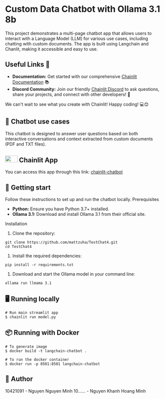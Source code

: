 # Custom Data Chatbot with Ollama 3.1 8b
This project demonstrates a multi-page chatbot app that allows users to interact with a Language Model (LLM) for various use cases, including chatting with custom documents. The app is built using Langchain and Chanlit, making it accessible and easy to use.

## Useful Links 🔗
- **Documentation:** Get started with our comprehensive [Chainlit Documentation](https://docs.chainlit.io) 📚
- **Discord Community:** Join our friendly [Chainlit Discord](https://discord.gg/k73SQ3FyUh) to ask questions, share your projects, and connect with other developers! 💬

We can't wait to see what you create with Chainlit! Happy coding! 💻😊

## 💬 Chatbot use cases
This chatbot is designed to answer user questions based on both interactive conversations and context extracted from custom documents (PDF and TXT files).

## <img src="https://pbs.twimg.com/profile_images/1657041791613370369/sm9jmDm3_400x400.jpg" width="40" height="22"> Chainlit App
You can access this app through this link: [chainlit-chatbot](https://www.facebook.com/)

## 🚀 Getting start
Follow these instructions to set up and run the chatbot locally.
Prerequisites
-  **Python:** Ensure you have Python 3.7+ installed.
-  **Ollama 3.1:** Download and install Ollama 3.1 from their official site.

Installation
1. Clone the repository:
```shell
git clone https://github.com/mattzuha/TestChat4.git
cd TestChat4
```

1. Install the required dependencies:
```shell
pip install -r requirements.txt
```

1. Download and start the Ollama model in your command line:
```shell
ollama run llmama 3.1
```


## 🖥️ Running locally
```shell
# Run main streamlit app
$ chainlit run model.py
```

## 📦 Running with Docker
```shell
# To generate image
$ docker build -t langchain-chatbot .

# To run the docker container
$ docker run -p 8501:8501 langchain-chatbot
```

## 💁 Author
10421091 - Nguyen Nguyen Minh
10...... - Nguyen Khanh Hoang Minh

